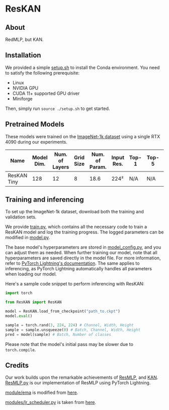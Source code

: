 # ResKAN

## About

RedMLP, but KAN.

## Installation

We provided a simple [setup.sh](setup.sh) to install the Conda environment. You need to satisfy the following prerequisite:

- Linux
- NVIDIA GPU
- CUDA 11+ supported GPU driver
- Miniforge

Then, simply run `source ./setup.sh` to get started.

## Pretrained Models

These models were trained on the [ImageNet-1k dataset](https://www.image-net.org/challenges/LSVRC/2012/2012-downloads.php) using a single RTX 4090 during our experiments.

| Name        | Model Dim. | Num. of Layers | Grid Size | Num. of Param. | Input Res. | Top-1 | Top-5 | Batch Size | Download | Training Log |
|-------------|------------|----------------|-----------|----------------|------------|-------|-------|------------|----------|--------------|
| ResKAN Tiny | 128        | 12             | 8         | 18.6           | 224²       | N/A   | N/A   | 256        | N/A      | N/A          |

## Training and inferencing

To set up the ImageNet-1k dataset, download both the training and validation sets.

We provide [train.py](train.py), which contains all the necessary code to train a ResKAN model and log the training progress. The logged parameters can be modified in [model.py](model.py).

The base model's hyperparameters are stored in [model_config.py](model_config.py), and you can adjust them as needed. When further training our model, note that all hyperparameters are saved directly in the model file. For more information, refer to [PyTorch Lightning's documentation](https://lightning.ai/docs/pytorch/stable/common/checkpointing_basic.html#contents-of-a-checkpoint). The same applies to inferencing, as PyTorch Lightning automatically handles all parameters when loading our model.

Here's a sample code snippet to perform inferencing with ResKAN:

```python
import torch

from ResKAN import ResKAN

model = ResKAN.load_from_checkpoint("path_to.ckpt")
model.eval()

sample = torch.rand(3, 224, 224) # Channel, Width, Height
sample = sample.unsqueeze(0) # Batch, Channel, Width, Height
pred = model(sample) # Batch, Number of classes
```

Please note that the model's initial pass may be slower due to `torch.compile`.

## Credits

Our work builds upon the remarkable achievements of [ResMLP](https://arxiv.org/abs/2105.03404), and [KAN](https://arxiv.org/abs/2404.19756). [ResMLP.py](ResMLP.py) is our implementation of ResMLP using PyTorch Lightning.

[module/ema](modules/ema) is modified from [here](https://github.com/BioinfoMachineLearning/bio-diffusion/blob/main/src/utils/__init__.py).

[modules/lr_scheduler.py](modules/lr_scheduler.py) is taken from [here](https://github.com/Lightning-Universe/lightning-bolts/blob/master/src/pl_bolts/optimizers/lr_scheduler.py).
